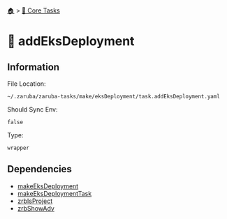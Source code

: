 <!--startTocHeader-->
[🏠](../README.md) > [🥝 Core Tasks](README.md)
# 📙 addEksDeployment
<!--endTocHeader-->

## Information

File Location:

    ~/.zaruba/zaruba-tasks/make/eksDeployment/task.addEksDeployment.yaml

Should Sync Env:

    false

Type:

    wrapper


## Dependencies

* [makeEksDeployment](make-eks-deployment.md)
* [makeEksDeploymentTask](make-eks-deployment-task.md)
* [zrbIsProject](zrb-is-project.md)
* [zrbShowAdv](zrb-show-adv.md)